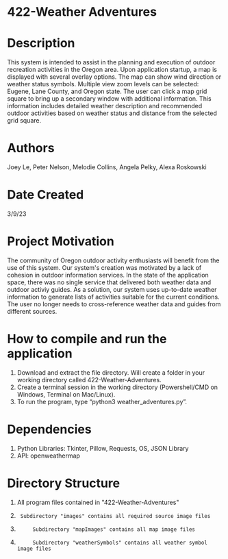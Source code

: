 # 422-Weather Adventures

# Description
This system is intended to assist in the planning and execution of outdoor recreation activities in the Oregon area. Upon application startup, a map is displayed with several overlay options. The map can show wind direction or weather status symbols. Multiple view zoom levels can be selected: Eugene, Lane County, and Oregon state. The user can click a map grid square to bring up a secondary window with additional information. This information includes detailed weather description and recommended outdoor activities based on weather status and distance from the selected grid square. 

# Authors
Joey Le, Peter Nelson, Melodie Collins, Angela Pelky, Alexa Roskowski

# Date Created
3/9/23

# Project Motivation
The community of Oregon outdoor activity enthusiasts will benefit from the use of this system. Our system's creation was motivated by a lack of cohesion in outdoor information services. In the state of the application space, there was no single service that delivered both weather data and outdoor activiy guides. As a solution, our system uses up-to-date weather information to generate lists of activities suitable for the current conditions. The user no longer needs to cross-reference weather data and guides from different sources.

# How to compile and run the application
1. Download and extract the file directory. Will create a folder in your working directory called 422-Weather-Adventures.
2. Create a terminal session in the working directory (Powershell/CMD on Windows, Terminal on Mac/Linux).
3. To run the program, type “python3 weather_adventures.py”.

# Dependencies
1. Python Libraries: Tkinter, Pillow, Requests, OS, JSON Library
2. API: openweathermap

# Directory Structure
1. All program files contained in "422-Weather-Adventures" 
2.      Subdirectory "images" contains all required source image files 
3.          Subdirectory "mapImages" contains all map image files 
4.          Subdirectory "weatherSymbols" contains all weather symbol image files

